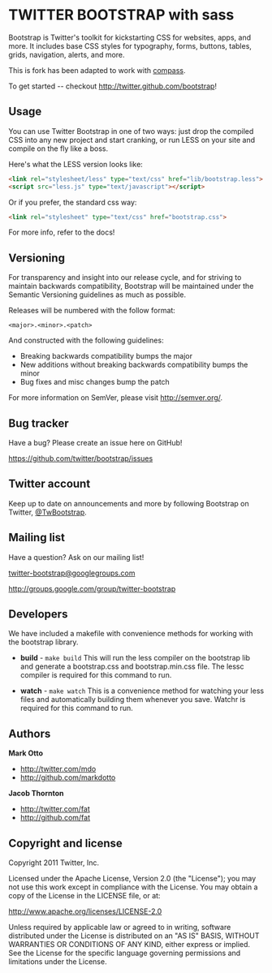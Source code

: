 TWITTER BOOTSTRAP with sass
=================

Bootstrap is Twitter's toolkit for kickstarting CSS for websites, apps, and more. It includes base CSS styles for typography, forms, buttons, tables, grids, navigation, alerts, and more.

This is fork has been adapted to work with [compass](http://www.compass-style.org/).

To get started -- checkout http://twitter.github.com/bootstrap!


Usage
-----

You can use Twitter Bootstrap in one of two ways: just drop the compiled CSS into any new project and start cranking, or run LESS on your site and compile on the fly like a boss.

Here's what the LESS version looks like:

``` html
<link rel="stylesheet/less" type="text/css" href="lib/bootstrap.less">
<script src="less.js" type="text/javascript"></script>
```

Or if you prefer, the standard css way:

``` html
<link rel="stylesheet" type="text/css" href="bootstrap.css">
```

For more info, refer to the docs!


Versioning
----------

For transparency and insight into our release cycle, and for striving to maintain backwards compatibility, Bootstrap will be maintained under the Semantic Versioning guidelines as much as possible.

Releases will be numbered with the follow format:

`<major>.<minor>.<patch>`

And constructed with the following guidelines:

* Breaking backwards compatibility bumps the major
* New additions without breaking backwards compatibility bumps the minor
* Bug fixes and misc changes bump the patch

For more information on SemVer, please visit http://semver.org/.


Bug tracker
-----------

Have a bug? Please create an issue here on GitHub!

https://github.com/twitter/bootstrap/issues


Twitter account
---------------

Keep up to date on announcements and more by following Bootstrap on Twitter, <a href="http://twitter.com/TwBootstrap">@TwBootstrap</a>.


Mailing list
------------

Have a question? Ask on our mailing list!

twitter-bootstrap@googlegroups.com

http://groups.google.com/group/twitter-bootstrap


Developers
----------

We have included a makefile with convenience methods for working with the bootstrap library.

+ **build** - `make build`
This will run the less compiler on the bootstrap lib and generate a bootstrap.css and bootstrap.min.css file.
The lessc compiler is required for this command to run.

+ **watch** - `make watch`
This is a convenience method for watching your less files and automatically building them whenever you save.
Watchr is required for this command to run.


Authors
-------

**Mark Otto**

+ http://twitter.com/mdo
+ http://github.com/markdotto

**Jacob Thornton**

+ http://twitter.com/fat
+ http://github.com/fat


Copyright and license
---------------------

Copyright 2011 Twitter, Inc.

Licensed under the Apache License, Version 2.0 (the "License");
you may not use this work except in compliance with the License.
You may obtain a copy of the License in the LICENSE file, or at:

   http://www.apache.org/licenses/LICENSE-2.0

Unless required by applicable law or agreed to in writing, software
distributed under the License is distributed on an "AS IS" BASIS,
WITHOUT WARRANTIES OR CONDITIONS OF ANY KIND, either express or implied.
See the License for the specific language governing permissions and
limitations under the License.
